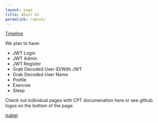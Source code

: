```yaml
---
layout: page
title: About Us
permalink: /about/
---
```


[Timeline](https://github.com/users/iKAN2025/projects/4) 



We plan to have:

- JWT Login
- JWT Admin
- JWT Register
- Grab Decoded User ID/With JWT
- Grab Decoded User Name
- Profile
- Exercise 
- Sleep


Check out individual pages with CPT documenation here  or see github logos on the bottom of the page:


[Isabel](https://ikan2025.github.io/Nighthawk-Pages//2023/08/16/blog.html)



